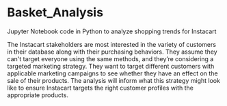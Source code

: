 # Basket_Analysis
Jupyter Notebook code in Python to analyze shopping trends for Instacart 

The Instacart stakeholders are most interested in the variety of customers in their database
along with their purchasing behaviors. They assume they can't target everyone using the
same methods, and they’re considering a targeted marketing strategy. They want to target
different customers with applicable marketing campaigns to see whether they have an effect
on the sale of their products. The analysis will inform what this strategy might look like to
ensure Instacart targets the right customer profiles with the appropriate products.
